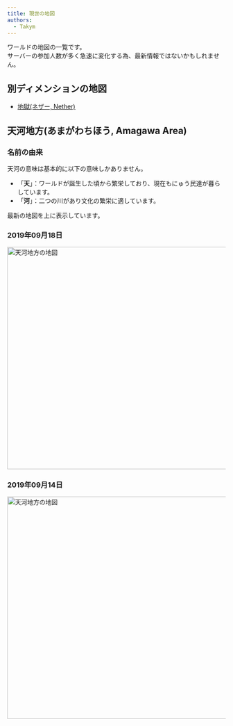 ```yaml
---
title: 現世の地図
authors:
  - Takym
---
```

ワールドの地図の一覧です。<br />
サーバーの参加人数が多く急速に変化する為、最新情報ではないかもしれません。

## 別ディメンションの地図
* [地獄(ネザー, Nether)](nether.md)

## 天河地方(あまがわちほう, Amagawa Area)
### 名前の由来
天河の意味は基本的に以下の意味しかありません。
 * 「**天**」：ワールドが誕生した頃から繁栄しており、現在もにゅう民達が暮らしています。
 * 「**河**」：二つの川があり文化の繁栄に適しています。

最新の地図を上に表示しています。
### 2019年09月18日
<img src="2019-09-18-amagawa.png" alt="天河地方の地図" title="2019/09/18 の地図" width="512" />

### 2019年09月14日
<img src="2019-09-14-amagawa.png" alt="天河地方の地図" title="2019/09/14 の地図" width="512" />
